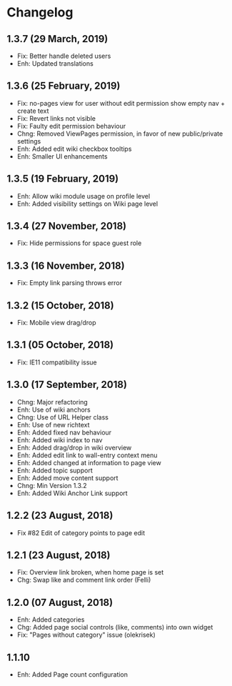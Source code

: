 Changelog
=========


1.3.7 (29 March, 2019)
------------------------
- Fix: Better handle deleted users
- Enh: Updated translations


1.3.6 (25 February, 2019)
------------------------
- Fix: no-pages view for user without edit permission show empty nav + create text
- Fix: Revert links not visible
- Fix: Faulty edit permission behaviour
- Chng: Removed ViewPages permission, in favor of new public/private settings
- Enh: Added edit wiki checkbox tooltips
- Enh: Smaller UI enhancements

1.3.5 (19 February, 2019)
------------------------
- Enh: Allow wiki module usage on profile level
- Enh: Added visibility settings on Wiki page level

1.3.4 (27 November, 2018)
------------------------
- Fix: Hide permissions for space guest role

1.3.3 (16 November, 2018)
------------------------
- Fix: Empty link parsing throws error

1.3.2 (15 October, 2018)
------------------------
- Fix: Mobile view drag/drop

1.3.1 (05 October, 2018)
------------------------
- Fix: IE11 compatibility issue

1.3.0 (17 September, 2018)
------------------------
- Chng: Major refactoring
- Enh: Use of wiki anchors 
- Chng: Use of URL Helper class
- Enh: Use of new richtext
- Enh: Added fixed nav behaviour
- Enh: Added wiki index to nav
- Enh: Added drag/drop in wiki overview
- Enh: Added edit link to wall-entry context menu
- Enh: Added changed at information to page view
- Enh: Added topic support
- Enh: Added move content support
- Chng: Min Version 1.3.2
- Enh: Added Wiki Anchor Link support

1.2.2  (23 August, 2018)
------------------------
- Fix #82 Edit of category points to page edit

1.2.1  (23 August, 2018)
------------------------
- Fix: Overview link broken, when home page is set
- Chg: Swap like and comment link order (Felli)


1.2.0  (07 August, 2018)
------------------------
- Enh: Added categories
- Chg: Added page social controls (like, comments) into own widget
- Fix: "Pages without category" issue (olekrisek)


1.1.10
---------------------
- Enh: Added Page count configuration

